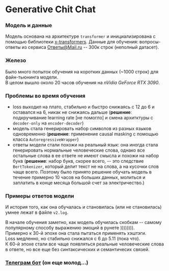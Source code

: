# Generative Chit Chat

### Модель и данные
Модель основана на архитектуре `transformer` и инициализирована с помощью библиотеки [x-transformers](https://github.com/lucidrains/x-transformers).
Данные для обучения: вопросы-ответы из сервиса Ответы@Mail.ru -- 300к строк (неполный датасет).

### Железо
Было много попыток обучения на коротких данных (~1000 строк) для файн-тьюнинга модели. \
В целом вышло около 20 часов обучения на _nVidia GeForce RTX 3090_.


### Проблемы во время обучения
- loss выходил на плато, стабильно и быстро снижаясь с 12 до 6 и оставался на 6, никак не снижаясь дальше (**решение**: подкручивание learning rate [не помогло] и смена архитктуры с `decoder-only` на `encoder-decoder`)
- модель стала генерировать набор символов из разных языков одновременно (**решение**: применение causal masking с помощью класса `AutoregressiveWrapper`)
- ответы модели стали похожи на реальный язык: она иногда стала генерировать нормальные человеческие слова, однако все остальные слова в ее ответе не имеют смысла и похожи на набор букв (**решение**: набор букв, скорее всего, -- это следствие `BertTokenizer`, который делит текст не на слова, а на кусочки слов чаще всего. Поэтому было принято решение обучать модель в течение примерно 10 часов на больших данных, молиться и заплатить в конце месяца большой счет за электричество.)


### Примеры ответов модели
И история того, как она обучалась и становилась (или не становилась) умнее лежат в файле `v2.log`.

В начале обучения заметно, как модель обучилась скобкам -- самому популярному способу выражению эмоций в рунете )))))))).\
Примерно к 30-й эпохе она стала пытаться применять хэштэги. \
Loss медленно, но стабильно снижался с 6 до 5.11 (пока что). \
К 60-й эпохе стали все чаще появляться реальные человеческие слова в ответе, но все еще без синтаксических и семантичесих связей.

### [Телеграм бот](https://t.me/gobbledygook_bot) (он еще молод...)

